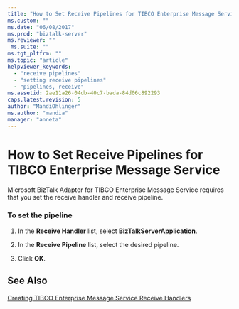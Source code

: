 ```yaml
---
title: "How to Set Receive Pipelines for TIBCO Enterprise Message Service | Microsoft Docs"
ms.custom: ""
ms.date: "06/08/2017"
ms.prod: "biztalk-server"
ms.reviewer: ""
 ms.suite: ""
ms.tgt_pltfrm: ""
ms.topic: "article"
helpviewer_keywords: 
  - "receive pipelines"
  - "setting receive pipelines"
  - "pipelines, receive"
ms.assetid: 2ae11a26-04db-40c7-bada-84d06c892293
caps.latest.revision: 5
author: "MandiOhlinger"
ms.author: "mandia"
manager: "anneta"
---
```

# How to Set Receive Pipelines for TIBCO Enterprise Message Service
Microsoft BizTalk Adapter for TIBCO Enterprise Message Service requires that you set the receive handler and receive pipeline.  
  
### To set the pipeline  
  
1.  In the **Receive Handler** list, select **BizTalkServerApplication**.  
  
2.  In the **Receive Pipeline** list, select the desired pipeline.  
  
3.  Click **OK**.  
  
## See Also  
 [Creating TIBCO Enterprise Message Service Receive Handlers](../core/creating-tibco-enterprise-message-service-receive-handlers.md)